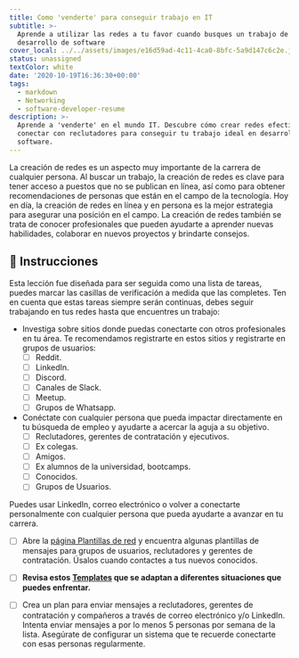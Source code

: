 ```yaml
---
title: Como 'venderte' para conseguir trabajo en IT
subtitle: >-
  Aprende a utilizar las redes a tu favor cuando busques un trabajo de
  desarrollo de software
cover_local: ../../assets/images/e16d59ad-4c11-4ca0-8bfc-5a9d147c6c2e.jpeg
status: unassigned
textColor: white
date: '2020-10-19T16:36:30+00:00'
tags:
  - markdown
  - Networking
  - software-developer-resume
description: >-
  Aprende a 'venderte' en el mundo IT. Descubre cómo crear redes efectivas y
  conectar con reclutadores para conseguir tu trabajo ideal en desarrollo de
  software.
---
```

La creación de redes es un aspecto muy importante de la carrera de cualquier persona. Al buscar un trabajo, la creación de redes es clave para tener acceso a puestos que no se publican en línea, así como para obtener recomendaciones de personas que están en el campo de la tecnología. Hoy en día, la creación de redes en línea y en persona es la mejor estrategia para asegurar una posición en el campo. La creación de redes también se trata de conocer profesionales que pueden ayudarte a aprender nuevas habilidades, colaborar en nuevos proyectos y brindarte consejos.

## 📝 Instrucciones

Esta lección fue diseñada para ser seguida como una lista de tareas, puedes marcar las casillas de verificación a medida que las completes. Ten en cuenta que estas tareas siempre serán continuas, debes seguir trabajando en tus redes hasta que encuentres un trabajo:

- Investiga sobre sitios donde puedas conectarte con otros profesionales en tu área. Te recomendamos registrarte en estos sitios y registrarte en grupos de usuarios: 
  - [ ] Reddit.
  - [ ] LinkedIn.
  - [ ] Discord. 
  - [ ] Canales de Slack.
  - [ ] Meetup.
  - [ ] Grupos de Whatsapp.

- Conéctate con cualquier persona que pueda impactar directamente en tu búsqueda de empleo y ayudarte a acercar la aguja a su objetivo.  
  - [ ] Reclutadores, gerentes de contratación y ejecutivos.
  - [ ] Ex colegas.
  - [ ] Amigos.
  - [ ] Ex alumnos de la universidad, bootcamps.
  - [ ] Conocidos.
  - [ ] Grupos de Usuarios.

Puedes usar LinkedIn, correo electrónico o volver a conectarte personalmente con cualquier persona que pueda ayudarte a avanzar en tu carrera.

- [ ] Abre la [página Plantillas de red](https://4geeksacademy.notion.site/Networking-Templates-Plantillas-para-hacer-Networking-b6135733d1824793ba7006c72f8e03e8) y encuentra algunas plantillas de mensajes para grupos de usuarios, reclutadores y gerentes de contratación. Úsalos cuando contactes a tus nuevos conocidos.
- [ ] **Revisa estos [Templates](https://github.com/user-attachments/files/16367402/Construyendo.relaciones.Guia.1.pdf) que se adaptan a diferentes situaciones que puedes enfrentar.**
- [ ] Crea un plan para enviar mensajes a reclutadores, gerentes de contratación y compañeros a través de correo electrónico y/o LinkedIn. Intenta enviar mensajes a por lo menos 5 personas por semana de la lista. Asegúrate de configurar un sistema que te recuerde conectarte con esas personas regularmente.      

